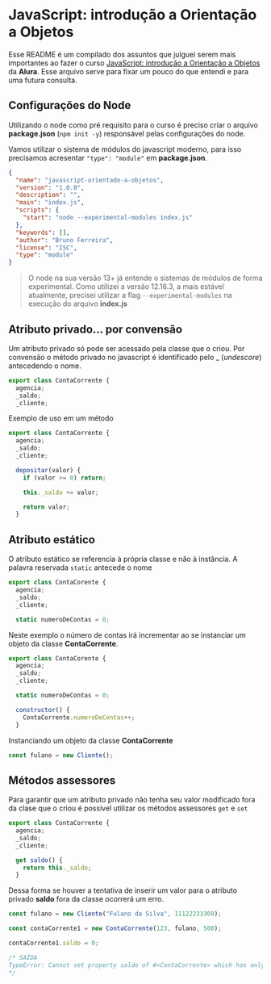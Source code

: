 # JavaScript: introdução a Orientação a Objetos

Esse README é um compilado dos assuntos que julguei serem mais importantes ao fazer o curso [JavaScript: introdução a Orientação a Objetos](https://www.alura.com.br/curso-online-javascritpt-orientacao-objetos) da **Alura**. Esse arquivo serve para fixar um pouco do que entendi e para uma futura consulta.

## Configurações do Node

Utilizando o node como pré requisito para o curso é preciso criar o arquivo **package.json** (`npm init -y`) responsável pelas configurações do node.

Vamos utilizar o sistema de módulos do javascript moderno, para isso precisamos acresentar `"type": "module"` em **package.json**.

```json
{
  "name": "javascript-orientado-a-objetos",
  "version": "1.0.0",
  "description": "",
  "main": "index.js",
  "scripts": {
    "start": "node --experimental-modules index.js"
  },
  "keywords": [],
  "author": "Bruno Ferreira",
  "license": "ISC",
  "type": "module"
}
```

> O node na sua versão 13+ já entende o sistemas de módulos de forma experimental. Como utilizei a versão 12.16.3, a mais estável atualmente, precisei utilizar a flag `--experimental-modules` na execução do arquivo **index.js**

## Atributo privado... por convensão

Um atributo privado só pode ser acessado pela classe que o criou. Por convensão o método privado no javascript é identificado pelo \_ (_undescore_) antecedendo o nome.

```javascript
export class ContaCorrente {
  agencia;
  _saldo;
  _cliente;
```

Exemplo de uso em um método

```javascript
export class ContaCorrente {
  agencia;
  _saldo;
  _cliente;

  depositar(valor) {
    if (valor >= 0) return;

    this._saldo += valor;

    return valor;
  }
```

## Atributo estático

O atributo estático se referencia à própria classe e não à instância. A palavra reservada `static` antecede o nome

```javascript
export class ContaCorente {
  agencia;
  _saldo;
  _cliente;

  static numeroDeContas = 0;
```

Neste exemplo o número de contas irá incrementar ao se instanciar um objeto da classe **ContaCorrente**.

```javascript
export class ContaCorente {
  agencia;
  _saldo;
  _cliente;

  static numeroDeContas = 0;

  constructor() {
    ContaCorrente.numeroDeContas++;
  }
```

Instanciando um objeto da classe **ContaCorrente**

```javascript
const fulano = new Cliente();
```

## Métodos assessores

Para garantir que um atributo privado não tenha seu valor modificado fora da clase que o criou é possível utilizar os métodos assessores `get` e `set`

```javascript
export class ContaCorrente {
  agencia;
  _saldo;
  _cliente;

  get saldo() {
    return this._saldo;
  }
```

Dessa forma se houver a tentativa de inserir um valor para o atributo privado **saldo** fora da classe ocorrerá um erro.

```javascript
const fulano = new Cliente("Fulano da Silva", 11122233309);

const contaCorrente1 = new ContaCorrente(123, fulano, 500);

contaCorrente1.saldo = 0;

/* SAÍDA
TypeError: Cannot set property saldo of #<ContaCorrente> which has only a getter
*/
```
